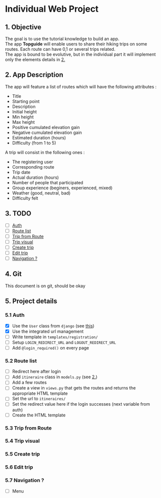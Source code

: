 # Individual Web Project

## 1. Objective
The goal is to use the tutorial knowledge to build an app. <br>
The app **Topguide** will enable users to share their hiking trips on some routes. Each route can have 0,1 or several trips related. <br>
The app is bound to be evolutive, but in the individual part it will implement only the elements details in [2.](##2.-App-Description)
## 2. App Description
The app will feature a list of routes which will have the following attributes :
- Title
- Starting point
- Description
- Initial height
- Min height
- Max height
- Positive cumulated elevation gain
- Negative cumulated elevation gain
- Estimated duration (hours)
- Difficulty (from 1 to 5)

A trip will consist in the following ones :
- The registering user
- Corresponding route
- Trip date
- Actual duration (hours)
- Number of people that participated
- Group experience (beginers, experienced, mixed)
- Weather (good, neutral, bad)
- Difficulty felt

## 3. TODO
- [ ] [Auth](###5.1-Auth)
- [ ] [Route list](###5.2-Route-list)
- [ ] [Trip from Route](###5.3-Trip-from-Route)
- [ ] [Trip visual](###5.4-Trip-visual)
- [ ] [Create trip](###5.5-Create-trip)
- [ ] [Edit trip](###5.6-Edit-trip)
- [ ] [Navigation ?](###5.7-Navigation-?)

## 4. Git
This document is on git, should be okay

## 5. Project details
### 5.1 Auth
- [x] Use the `User` class from `django` (see [this](https://docs.djangoproject.com/fr/4.0/topics/auth/default/))
- [x] Use the integrated url management
- [ ] Write template in `templates/registration/`
- [ ] Setup `LOGIN_REDIRECT_URL` and `LOGOUT_REDIRECT_URL`
- [ ] Add `@login_required()` on every page

### 5.2 Route list
- [ ] Redirect here after login
- [ ] Add `itineraire` class in `models.py` (see [2.](##2.-App-Description)) 
- [ ] Add a few routes
- [ ] Create a view in `views.py` that gets the routes and returns the appropriate HTML template
- [ ] Set the url to `itineraires/`
- [ ] Set the redirect value here if the login successes (next variable from auth)
- [ ] Create the HTML template

### 5.3 Trip from Route
### 5.4 Trip visual
### 5.5 Create trip
### 5.6 Edit trip
### 5.7 Navigation ?
- [ ] Menu
